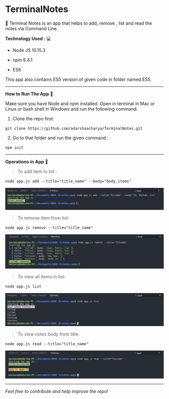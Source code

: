 # TerminalNotes 
:memo: Terminal Notes is an app that helps to add, remove , list and read the notes via Command Line.


**Technology Used :** :computer:

- Node JS 10.15.3

- npm 6.4.1

- ES6

This app also contains ES5 version of given code in folder named ES5.

---

**How to Run The App** :running:

Make sure you have Node and npm installed. 
Open in terminal in Mac or Linux or bash shell in Windows and run the following command.

1. Clone the repo first:
```
git clone https://github.com/adarshaacharya/TerminalNotes.git

```

2. Go to that folder and run the given command : 
```
npm init
```
---
**Operations in App** :syringe:

> To add item to list :
```
node app.js add --title="title_name" --body="body_items"
```
![Add](./img/add.png)

> To remove item from list: 
```
node app.js remove --title="title_name"
```
![Remove](./img/remove.png)
>To view all  items in list:
```
node app.js list
```
![List](./img/list.png)


>To view notes body from title:
```
node app.js read --title="title_name"

```
![Read](./img/read.png)

---
*Feel free to contribute and help improve the repo!*